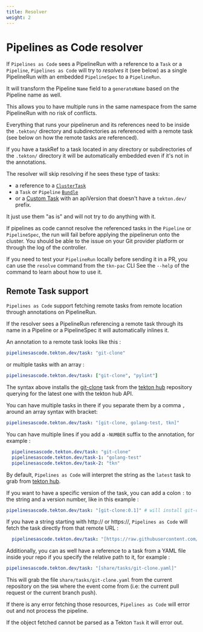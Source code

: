 ```yaml
---
title: Resolver
weight: 2
---
```

# Pipelines as Code resolver

If `Pipelines as Code` sees a PipelineRun with a reference to a `Task` or a
`Pipeline`, `Pipelines as Code` will try to *resolves* it (see below) as a
single PipelineRun with an embedded `PipelineSpec` to a `PipelineRun`.

It will transform the Pipeline `Name` field to a `generateName` based on the
Pipeline name as well.

This allows you to have multiple runs in the same namespace from the same
PipelineRun with no risk of conflicts.

Everything that runs your pipelinerun and its references need to be inside the
`.tekton/` directory and subdirectories as referenced with a remote task (see
below on how the remote tasks are referenced).

If you have a taskRef to a task located in any directory or subdirectories of the
`.tekton/` directory it will be automatically embedded even if it's not in the
annotations.

The resolver will skip resolving if he sees these type of tasks:

* a reference to a [`ClusterTask`](https://github.com/tektoncd/pipeline/blob/main/docs/tasks.md#task-vs-clustertask)
* a `Task` or `Pipeline` [`Bundle`](https://github.com/tektoncd/pipeline/blob/main/docs/pipelines.md#tekton-bundles)
* or a [Custom Task](https://github.com/tektoncd/pipeline/blob/main/docs/pipelines.md#using-custom-tasks) with an apiVersion that doesn't have a `tekton.dev/` prefix.

It just use them "as is" and will not try to do anything with it.

If pipelines as code cannot resolve the referenced tasks in the `Pipeline` or
`PipelineSpec`, the run will fail before applying the pipelinerun onto the
cluster. You should be able to the issue on your Git provider platform or
through the log of the controller.

If you need to test your `PipelineRun` locally before sending it in a PR, you
can use the `resolve` command from the `tkn-pac` CLI See the `--help` of the
command to learn about how to use it.

## Remote Task support

`Pipelines as Code` support fetching remote tasks from remote location through
annotations on PipelineRun.

If the resolver sees a PipelineRun referencing a remote task through its name in
a Pipeline or a PipelineSpec it will automatically inlines it.

An annotation to a remote task looks like this :

```yaml
pipelinesascode.tekton.dev/task: "git-clone"
```

or multiple tasks with an array :

```yaml
pipelinesascode.tekton.dev/task: ["git-clone", "pylint"]
```

The syntax above installs the
[git-clone](https://github.com/tektoncd/catalog/tree/main/task/git-clone) task
from the [tekton hub](https://hub.tekton.dev) repository querying for the latest
one with the tekton hub API.

You can have multiple tasks in there if you separate them by a comma `,` around
an array syntax with bracket:

```yaml
pipelinesascode.tekton.dev/task: "[git-clone, golang-test, tkn]"
```

You can have multiple lines if you add a `-NUMBER` suffix to the annotation, for
example :

```yaml
  pipelinesascode.tekton.dev/task: "git-clone"
  pipelinesascode.tekton.dev/task-1: "golang-test"
  pipelinesascode.tekton.dev/task-2: "tkn"
```

By default, `Pipelines as Code` will interpret the string as the `latest` task to
grab
from [tekton hub](https://hub.tekton.dev).

If you want to have a specific version of the task, you can add a colon `:` to
the string and a version number, like in
this example :

```yaml
pipelinesascode.tekton.dev/task: "[git-clone:0.1]" # will install git-clone 0.1 from tekton.hub
```

If you have a string starting with http:// or https://, `Pipelines as Code`
will fetch the task directly from that remote URL :

```yaml
  pipelinesascode.tekton.dev/task: "[https://raw.githubusercontent.com/tektoncd/catalog/main/task/git-clone/0.3/git-clone.yaml]"
```

Additionally, you can as well have a reference to a task from a YAML file inside your repo if you specify the relative path to it, for example :

```yaml
pipelinesascode.tekton.dev/task: "[share/tasks/git-clone.yaml]"
```

This will grab the file `share/tasks/git-clone.yaml` from the current
repository on the `SHA` where the event come from (i.e: the current pull
request or the current branch push).

If there is any error fetching those resources, `Pipelines as Code` will error
out and not process the pipeline.

If the object fetched cannot be parsed as a Tekton `Task` it will error out.

